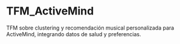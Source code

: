 # TFM_ActiveMind
TFM sobre clustering y recomendación musical personalizada para ActiveMind, integrando datos de salud y preferencias.
